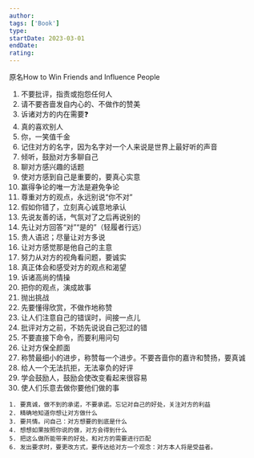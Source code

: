 ```yaml
---
author: 
tags: ['Book']
type: 
startDate: 2023-03-01
endDate: 
rating: 
---
```

原名How to Win Friends and Influence People

1. 不要批评，指责或抱怨任何人 
2. 请不要吝啬发自内心的、不做作的赞美
3. 诉诸对方的内在需要❓
4. 真的喜欢别人
5. 你，一笑值千金
6. 记住对方的名字，因为名字对一个人来说是世界上最好听的声音
7. 倾听，鼓励对方多聊自己
8. 聊对方感兴趣的话题
9. 使对方感到自己是重要的，要真心实意
10. 赢得争论的唯一方法是避免争论 
11. 尊重对方的观点，永远别说“你不对”
12. 假如你错了，立刻真心诚意地承认
13. 先说友善的话，气氛对了之后再说别的
14. 先让对方回答“对”“是的”（轻履者行远）
15. 贵人语迟；尽量让对方多说
16. 让对方感觉那是他自己的主意
17. 努力从对方的视角看问题，要诚实
18. 真正体会和感受对方的观点和渴望
19. 诉诸高尚的情操
20. 把你的观点，演成故事
21. 抛出挑战
22. 先要懂得欣赏，不做作地称赞
23. 让人们注意自己的错误时，间接一点儿
24. 批评对方之前，不妨先说说自己犯过的错
25. 不要直接下命令，而要利用问句
26. 让对方保全颜面
27. 称赞最细小的进步，称赞每一个进步。不要吝啬你的嘉许和赞扬，要真诚
28. 给人一个无法抗拒，无法辜负的好评
29. 学会鼓励人，鼓励会使改变看起来很容易 
30. 使人们乐意去做你要他们做的事 








```ad-note 高产能的领袖，要牢记的原则
1. 要真诚，做不到的承诺，不要承诺。忘记对自己的好处，关注对方的利益
2. 精确地知道你想让对方做什么 
3. 要共情。问自己：对方想要的到底是什么 
4. 想想如果按照你说的做，对方会得到什么 
5. 把这么做所能带来的好处，和对方的需要进行匹配
6. 发出要求时，要更改方式，要传达给对方一个观念：对方本人将是受益者。
```